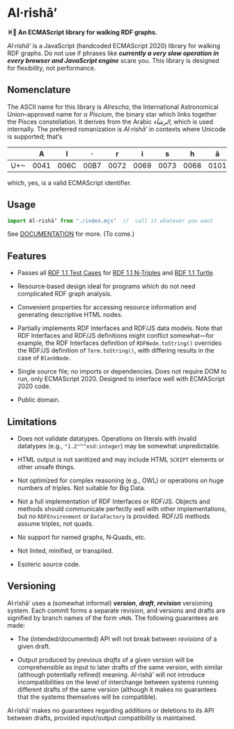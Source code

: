 # Al·rishāʼ
<b>♓️🌟 An ECMAScript library for walking RDF graphs.</b>

<dfn>Al·rishāʼ</dfn> is a JavaScript (handcoded ECMAScript 2020) library for walking RDF graphs.
Do not use if phrases like <i>**currently a very slow operation in every browser and JavaScript engine**</i> scare you.
This library is designed for flexibility, not performance.


## Nomenclature

The ASCII name for this library is <i>Alrescha</i>, the International Astronomical Union–approved name for <i>α Piscium</i>, the binary star which links together the Pisces constellation.
It derives from the Arabic <i lang="ar">الرشآء</i>, which is used internally.
The preferred romanization is <i>Al·rishāʼ</i> in contexts where Unicode is supported; that’s

|   | A | l | · | r | i | s | h | ā | ʼ |
| :-: | :-: | :-: | :-: | :-: | :-: | :-: | :-: | :-: | :-: |
| U+⁓ | 0041 | 006C | 00B7 | 0072 | 0069 | 0073 | 0068 | 0101 | 02BC |

which, yes, is a valid ECMAScript identifier.


## Usage

```js
import Al·rishāʼ from "./index.mjs"  //  call it whatever you want
```

See [DOCUMENTATION](./DOCUMENTATION.md) for more.
(To come.)


## Features

 +  Passes all [RDF 1.1 Test Cases](https://www.w3.org/TR/rdf11-testcases/) for [RDF 1.1 N‐Triples](http://www.w3.org/2013/N-TriplesTests/) and [RDF 1.1 Turtle](http://www.w3.org/2013/TurtleTests/).

 +  Resource‐based design ideal for programs which do not need complicated RDF graph analysis.

 +  Convenient properties for accessing resource information and generating descriptive HTML nodes.

 +  Partially implements RDF Interfaces and RDF/JS data models.
    Note that RDF Interfaces and RDF/JS definitions might conflict somewhat—for example, the RDF Interfaces definition of `RDFNode.toString()` overrides the RDF/JS definition of `Term.toString()`, with differing results in the case of `BlankNode`.

 +  Single source file; no imports or dependencies.
    Does not require DOM to run, only ECMAScript 2020.
    Designed to interface well with ECMAScript 2020 code.

 +  Public domain.


## Limitations

 +  Does not validate datatypes.
    Operations on literals with invalid datatypes (e.g., `"1.2"^^xsd:integer`) may be somewhat unpredictable.

 +  HTML output is not sanitized and may include HTML `SCRIPT` elements or other unsafe things.

 +  Not optimized for complex reasoning (e.g., OWL) or operations on huge numbers of triples.
    Not suitable for Big Data.

 +  Not a full implementation of RDF Interfaces or RDF/JS.
    Objects and methods should communicate perfectly well with other implementations, but no `RDFEnvironment` or `DataFactory` is provided.
    RDF/JS methods assume triples, not quads.

 +  No support for named graphs, N‐Quads, etc.

 +  Not linted, minified, or transpiled.

 +  Esoteric source code.


##  Versioning

Al·rishāʼ uses a (somewhat informal) **_version_**, **_draft_**, **_revision_** versioning system.
Each commit forms a separate revision, and versions and drafts are signified by branch names of the form `vMdN`.
The following guarantees are made:

 +  The (intended/documented) API will not break between *revisions* of a given draft.

 +  Output produced by previous *drafts* of a given version will be comprehensible as input to later drafts of the same version, with similar (although potentially refined) meaning.
    Al·rishāʼ will not introduce incompatibilities on the level of interchange between systems running different drafts of the same version (although it makes no guarantees that the systems themselves will be compatible).

Al·rishāʼ makes no guarantees regarding additions or deletions to its API between drafts, provided input/output compatibility is maintained.
